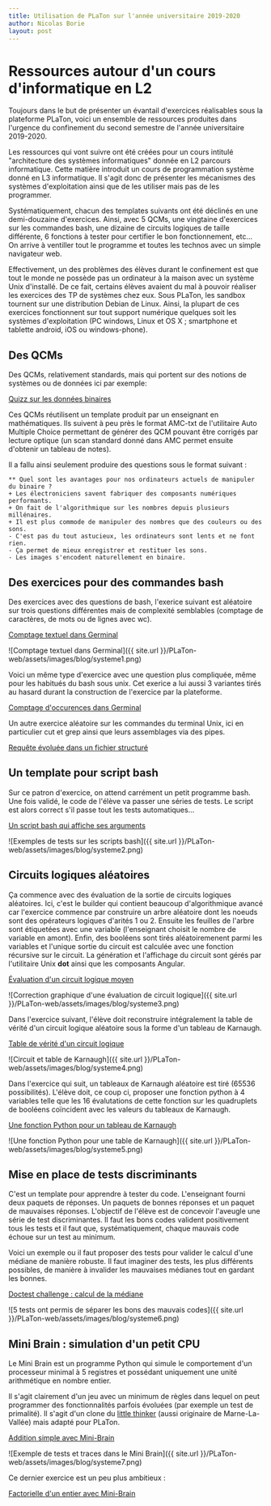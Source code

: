 ```yaml
---
title: Utilisation de PLaTon sur l'année universitaire 2019-2020
author: Nicolas Borie
layout: post
---
```


# Ressources autour d'un cours d'informatique en L2

Toujours dans le but de présenter un évantail d'exercices réalisables 
sous la plateforme PLaTon, voici un ensemble de ressources produites 
dans l'urgence du confinement du second semestre de l'année 
universitaire 2019-2020.

Les ressources qui vont suivre ont été créées pour un cours intitulé 
"architecture des systèmes informatiques" donnée en L2 parcours 
informatique. Cette matière introduit un cours de programmation système
donné en L3 informatique. Il s'agit donc de présenter les mécanismes
des systèmes d'exploitation ainsi que de les utiliser mais pas de les 
programmer.

Systématiquement, chacun des templates suivants ont été déclinés en 
une demi-douzaine d'exercices. Ainsi, avec 5 QCMs, une vingtaine 
d'exercices sur les commandes bash, une dizaine de circuits logiques 
de taille différente, 6 fonctions à tester pour certifier le bon 
fonctionnement, etc... On arrive à ventiller tout le programme et 
toutes les technos avec un simple navigateur web. 

Effectivement, un des problèmes des élèves durant le confinement est 
que tout le monde ne possède pas un ordinateur à la maison avec un 
système Unix d'installé. De ce fait, certains élèves avaient du mal à 
pouvoir réaliser les exercices des TP de systèmes chez eux. 
Sous PLaTon, les sandbox tournent sur une distribution Debian de Linux. 
Ainsi, la plupart de ces exercices fonctionnent sur tout support 
numérique quelques soit les systèmes d'exploitation (PC windows, 
Linux et OS X ; smartphone et tablette android, iOS ou windows-phone).
 

## Des QCMs

Des QCMs, relativement standards, mais qui portent sur des notions 
de systèmes ou de données ici par exemple:

<a href="https://pl.u-pem.fr/filebrowser/demo/25605/" target="_blank">
Quizz sur les données binaires</a> 

Ces QCMs réutilisent un template produit par un enseignant en 
mathématiques. Ils suivent à peu près le format AMC-txt de l'utilitaire
Auto Multiple Choice permettant de générer des QCM pouvant être
corrigés par lecture optique (un scan standard donné dans AMC permet
ensuite d'obtenir un tableau de notes).

Il a fallu ainsi seulement produire des questions sous le format suivant :

```
** Quel sont les avantages pour nos ordinateurs actuels de manipuler du binaire ?
+ Les électroniciens savent fabriquer des composants numériques performants.
+ On fait de l'algorithmique sur les nombres depuis plusieurs millénaires.
+ Il est plus commode de manipuler des nombres que des couleurs ou des sons.
- C'est pas du tout astucieux, les ordinateurs sont lents et ne font rien.
- Ça permet de mieux enregistrer et restituer les sons.
- Les images s'encodent naturellement en binaire.
```

## Des exercices pour des commandes bash

Des exercices avec des questions de bash, l'exerice suivant 
est aléatoire sur trois questions différentes mais de 
complexité semblables (comptage de caractères, de mots ou de 
lignes avec wc).

<a href="https://pl.u-pem.fr/filebrowser/demo/25609/" target="_blank">
Comptage textuel dans Germinal</a>

![Comptage textuel dans Germinal]({{ site.url }}/PLaTon-web/assets/images/blog/systeme1.png)

Voici un même type d'exercice avec une question plus 
compliquée, même pour les habitués du bash sous unix. Cet 
exerice a lui aussi 3 variantes tirés au hasard durant 
la construction de l'exercice par la plateforme.

<a href="https://pl.u-pem.fr/filebrowser/demo/25610/" target="_blank">
Comptage d'occurences dans Germinal</a>


Un autre exercice aléatoire sur les commandes du terminal 
Unix, ici en particulier cut et grep ainsi que leurs 
assemblages via des pipes.

<a href="https://pl.u-pem.fr/filebrowser/demo/25611/" target="_blank">
Requête évoluée dans un fichier structuré</a>


## Un template pour script bash

Sur ce patron d'exercice, on attend carrément un petit 
programme bash. Une fois validé, le code de l'élève va 
passer une séries de tests. Le script est alors correct 
s'il passe tout les tests automatiques...

<a href="https://pl.u-pem.fr/filebrowser/demo/25612/" target="_blank">
Un script bash qui affiche ses arguments</a>

![Exemples de tests sur les scripts bash]({{ site.url }}/PLaTon-web/assets/images/blog/systeme2.png)


## Circuits logiques aléatoires

Ça commence avec des évaluation de la sortie de circuits 
logiques aléatoires. Ici, c'est le builder qui contient 
beaucoup d'algorithmique avancé car l'exercice commence 
par construire un arbre aléatoire dont les noeuds sont 
des opérateurs logiques d'arités 1 ou 2. Ensuite les 
feuilles de l'arbre sont étiquetées avec une variable 
(l'enseignant choisit le nombre de variable en amont). 
Enfin, des booléens sont tirés aléatoiremenent parmi 
les variables et l'unique sortie du circuit est calculée 
avec une fonction récursive sur le circuit. La génération 
et l'affichage du circuit sont gérés par l'utilitaire Unix 
**dot** ainsi que les composants Angular. 

<a href="https://pl.u-pem.fr/filebrowser/demo/25613/" target="_blank">
Évaluation d'un circuit logique moyen</a>

![Correction graphique d'une évaluation de circuit logique]({{ site.url }}/PLaTon-web/assets/images/blog/systeme3.png)

Dans l'exercice suivant, l'élève doit reconstruire intégralement 
la table de vérité d'un circuit logique aléatoire sous la forme 
d'un tableau de Karnaugh.

<a href="https://pl.u-pem.fr/filebrowser/demo/25614/" target="_blank">
Table de vérité d'un circuit logique</a>

![Circuit et table de Karnaugh]({{ site.url }}/PLaTon-web/assets/images/blog/systeme4.png)

Dans l'exercice qui suit, un tableaux de Karnaugh aléatoire 
est tiré (65536 possibilités). L'élève doit, ce coup ci, 
proposer une fonction python à 4 variables telle que les 16 
évalutations de cette fonction sur les quadruplets de booléens 
coïncident avec les valeurs du tableaux de Karnaugh.

<a href="https://pl.u-pem.fr/filebrowser/demo/25615/" target="_blank">
Une fonction Python pour un tableau de Karnaugh</a>

![Une fonction Python pour une table de Karnaugh]({{ site.url }}/PLaTon-web/assets/images/blog/systeme5.png)


## Mise en place de tests discriminants

C'est un template pour apprendre à tester du code. L'enseignant 
fourni deux paquets de réponses. Un paquets de bonnes réponses 
et un paquet de mauvaises réponses. L'objectif de l'élève est 
de concevoir l'aveugle une série de test discriminantes. Il 
faut les bons codes valident positivement tous les tests et 
il faut que, systématiquement, chaque mauvais code échoue sur 
un test au minimum.


Voici un exemple ou il faut proposer des tests pour valider 
le calcul d'une médiane de manière robuste. Il faut imaginer 
des tests, les plus différents possibles, de manière à invalider
les mauvaises médianes tout en gardant les bonnes.

<a href="https://pl.u-pem.fr/filebrowser/demo/25617/" target="_blank">
Doctest challenge : calcul de la médiane</a>

![5 tests ont permis de séparer les bons des mauvais codes]({{ site.url }}/PLaTon-web/assets/images/blog/systeme6.png)


## Mini Brain : simulation d'un petit CPU

Le Mini Brain est un programme Python qui simule le comportement 
d'un processeur minimal à 5 registres et possédant uniquement une 
unité arithmétique en nombre entier.

Il s'agit clairement d'un jeu avec un minimum de règles dans 
lequel on peut programmer des fonctionnalités parfois évoluées 
(par exemple un test de primalité). Il s'agit d'un clone du 
[little thinker]() (aussi originaire de Marne-La-Vallée) mais 
adapté pour PLaTon.


<a href="https://pl.u-pem.fr/filebrowser/demo/25618/" target="_blank">
Addition simple avec Mini-Brain</a>

![Exemple de tests et traces dans le Mini Brain]({{ site.url }}/PLaTon-web/assets/images/blog/systeme7.png)

Ce dernier exercice est un peu plus ambitieux :

<a href="https://pl.u-pem.fr/filebrowser/demo/25619/" target="_blank">
Factorielle d'un entier avec Mini-Brain
</a>
